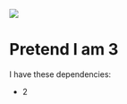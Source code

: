 ![](https://github.com/JoeCReynolds/GHA_Testing_3/actions/workflows/receiver.yml/badge.svg)

# Pretend I am 3
I have these dependencies:
* 2